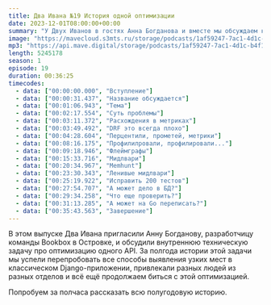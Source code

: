 ```yaml
---
title: Два Ивана №19 История одной оптимизации
date: 2023-12-01T08:00:00+00:00
summary: "У Двух Иванов в гостях Анна Богданова и вместе мы обсуждаем как оптимизировали одно API"
image: "https://mavecloud.s3mts.ru/storage/podcasts/1af59247-7ac1-4d1c-b4f1-fd950f3daf15/images/50db9497-8a6a-4dc8-a236-7e01eb4f2810.jpg"
mp3: "https://api.mave.digital/storage/podcasts/1af59247-7ac1-4d1c-b4f1-fd950f3daf15/episodes/50db9497-8a6a-4dc8-a236-7e01eb4f2810.mp3"
length: 5245178
season: 1
episode: 19
duration: 00:36:25
timecodes:
  - data: ["00:00:00.000", "Вступление"]
  - data: ["00:00:31.437", "Название обсуждается"]
  - data: ["00:01:06.943", "Тема"]
  - data: ["00:02:17.554", "Суть проблемы"]
  - data: ["00:03:11.372", "Расхождения в метриках"]
  - data: ["00:03:49.492", "DRF это всегда плохо"]
  - data: ["00:04:28.604", "Перцентили, прометей, метрики"]
  - data: ["00:08:16.175", "Профилилровали, профилировали..."]
  - data: ["00:09:18.946", "Флеймграфы"]
  - data: ["00:15:33.716", "Мидлвари"]
  - data: ["00:20:34.967", "Memhunt"]
  - data: ["00:23:30.343", "Ленивые мидлвари"]
  - data: ["00:25:19.922", "Исправить 200 тестов"]
  - data: ["00:27:54.707", "А может дело в БД?"]
  - data: ["00:29:34.258", "Что еще проверить?"]
  - data: ["00:31:13.285", "А может на Go переписать?"]
  - data: ["00:35:43.563", "Завершение"]
---
```


В этом выпуске Два Ивана пригласили Анну Богданову, разработчицу команды Bookbox в Островке, и обсудили внутреннюю техническую задачу про оптимизацию одного API. За полгода истории этой задачи мы успели перепробовать все способы выявления узких мест в классическом Django-приложении, привлекали разных людей из разных отделов и всё ещё продолжаем биться с этой оптимизацией.

Попробуем за полчаса рассказать всю полугодовую историю.


